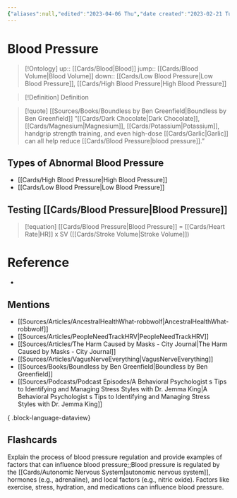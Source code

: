 ```yaml
---
{"aliases":null,"edited":"2023-04-06 Thu","date created":"2023-02-21 Tue","dg-publish":true,"permalink":"/cards/blood-pressure/","dgPassFrontmatter":true}
---
```


# Blood Pressure

> [!Ontology]
> up:: [[Cards/Blood\|Blood]]
> jump:: [[Cards/Blood Volume\|Blood Volume]]
> down:: [[Cards/Low Blood Pressure\|Low Blood Pressure]], [[Cards/High Blood Pressure\|High Blood Pressure]]

> [!Definition] Definition
> 


<div class="transclusion internal-embed is-loaded"><div class="markdown-embed">



> [!quote] [[Sources/Books/Boundless by Ben Greenfield\|Boundless by Ben Greenfield]]
> ”[[Cards/Dark Chocolate\|Dark Chocolate]], [[Cards/Magnesium\|Magnesium]], [[Cards/Potassium\|Potassium]], handgrip strength training, and even high-dose [[Cards/Garlic\|Garlic]] can all help reduce [[Cards/Blood Pressure\|blood pressure]].”

</div></div>


## Types of Abnormal Blood Pressure
- [[Cards/High Blood Pressure\|High Blood Pressure]]
- [[Cards/Low Blood Pressure\|Low Blood Pressure]]

## Testing [[Cards/Blood Pressure\|Blood Pressure]]

> [!equation]
> [[Cards/Blood Pressure\|Blood Pressure]] = [[Cards/Heart Rate\|HR]] x SV ([[Cards/Stroke Volume\|Stroke Volume]])

# Reference
- 

## Mentions
- [[Sources/Articles/AncestralHealthWhat-robbwolf\|AncestralHealthWhat-robbwolf]]
- [[Sources/Articles/PeopleNeedTrackHRV\|PeopleNeedTrackHRV]]
- [[Sources/Articles/The Harm Caused by Masks - City Journal\|The Harm Caused by Masks - City Journal]]
- [[Sources/Articles/VagusNerveEverything\|VagusNerveEverything]]
- [[Sources/Books/Boundless by Ben Greenfield\|Boundless by Ben Greenfield]]
- [[Sources/Podcasts/Podcast Episodes/A Behavioral Psychologist s Tips to Identifying and Managing Stress Styles with Dr. Jemma King\|A Behavioral Psychologist s Tips to Identifying and Managing Stress Styles with Dr. Jemma King]]

{ .block-language-dataview}

## Flashcards

Explain the process of blood pressure regulation and provide examples of factors that can influence blood pressure;;Blood pressure is regulated by the [[Cards/Autonomic Nervous System\|autonomic nervous system]], hormones (e.g., adrenaline), and local factors (e.g., nitric oxide). Factors like exercise, stress, hydration, and medications can influence blood pressure.